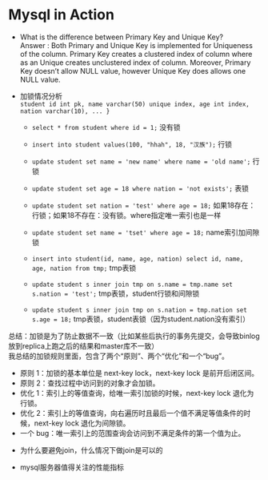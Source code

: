 # Mysql in Action

- What is the difference between Primary Key and Unique Key?  
Answer : Both Primary and Unique Key is implemented for Uniqueness of the column. Primary Key creates a clustered index of column where as an Unique creates unclustered index of column. Moreover, Primary Key doesn’t allow NULL value, however Unique Key does allows one NULL value.


- 加锁情况分析  
`student
id int pk,
name varchar(50) unique index,
age int index,
nation varchar(10),
...
}`

    - `select * from student where id = 1;`
    没有锁
    
    - `insert into student values(100, "hhah", 18, "汉族");`
    行锁
    
    - `update student set name = 'new name' where name = 'old name';`
    行锁
    
    - `update student set age = 18 where nation = 'not exists';`
    表锁
    
    - `update student set nation = 'test' where age = 18;`
    如果18存在：行锁；如果18不存在：没有锁。where指定唯一索引也是一样
    
    - `update student set name = 'tset' where age = 18;`
    name索引加间隙锁
    
    - `insert into student(id, name, age, nation) select id, name, age, nation from tmp;`
    tmp表锁
    
    - `update student s inner join tmp on s.name = tmp.name set s.nation = 'test';`
    tmp表锁，student行锁和间隙锁
    
    - `update student s inner join tmp on s.nation = tmp.nation set s.age = 18;`
    tmp表锁，student表锁（因为student.nation没有索引）
    
总结：加锁是为了防止数据不一致（比如某些后执行的事务先提交，会导致binlog放到replica上跑之后的结果和master库不一致）  
我总结的加锁规则里面，包含了两个“原则”、两个“优化”和一个“bug”。
* 原则 1：加锁的基本单位是 next-key lock，next-key lock 是前开后闭区间。
* 原则 2：查找过程中访问到的对象才会加锁。
* 优化 1：索引上的等值查询，给唯一索引加锁的时候，next-key lock 退化为行锁。
* 优化 2：索引上的等值查询，向右遍历时且最后一个值不满足等值条件的时候，next-key lock 退化为间隙锁。
* 一个 bug：唯一索引上的范围查询会访问到不满足条件的第一个值为止。


- 为什么要避免join，什么情况下做join是可以的


- mysql服务器值得关注的性能指标